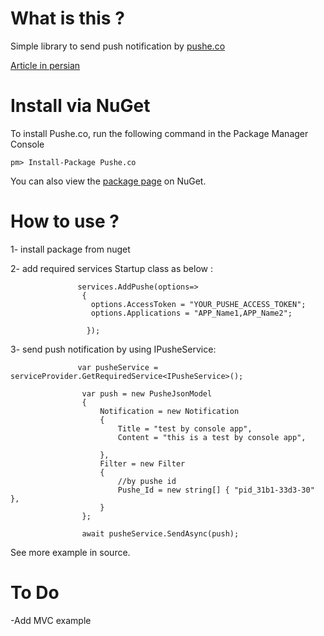 # What is this ?

Simple library to send push notification by [pushe.co](https://www.pushe.co)

[Article in persian](http://www.codeblock.ir/article/43/%D8%A7%D8%B1%D8%B3%D8%A7%D9%84-push-notification-%D8%A7%D8%B2-%D8%B7%D8%B1%DB%8C%D9%82-%D8%B3%D8%B1%D9%88%DB%8C%D8%B3-%D9%BE%D9%88%D8%B4%D9%87-%D8%AF%D8%B1-%D8%A8%D8%B1%D9%86%D8%A7%D9%85%D9%87-%D9%87%D8%A7%DB%8C-%D9%85%D8%A8%D8%AA%D9%86%DB%8C-%D8%A8%D8%B1--net-core)

# Install via NuGet

To install Pushe.co, run the following command in the Package Manager Console
```code
pm> Install-Package Pushe.co
```
You can also view the [package page](https://www.nuget.org/packages/Pushe.co) on NuGet.

# How to use ?

1- install package from nuget

2- add required services Startup class as below :
```code
               services.AddPushe(options=>
                {
                  options.AccessToken = "YOUR_PUSHE_ACCESS_TOKEN";
                  options.Applications = "APP_Name1,APP_Name2";
                  
                 });
```
3- send push notification by using IPusheService:
```code
               var pusheService = serviceProvider.GetRequiredService<IPusheService>();

                var push = new PusheJsonModel
                {
                    Notification = new Notification
                    {
                        Title = "test by console app",
                        Content = "this is a test by console app",

                    },
                    Filter = new Filter
                    {
                        //by pushe id
                        Pushe_Id = new string[] { "pid_31b1-33d3-30" },
                    }
                };

                await pusheService.SendAsync(push);
```

See more example in source.

# To Do

-Add MVC example
